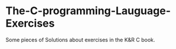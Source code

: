 # The-C-programming-Lauguage-Exercises
Some pieces of Solutions about exercises in the K&amp;R C book.
